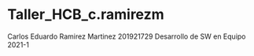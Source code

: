 # Taller_HCB_c.ramirezm
Carlos Eduardo Ramirez Martinez
201921729
Desarrollo de SW en Equipo 2021-1
